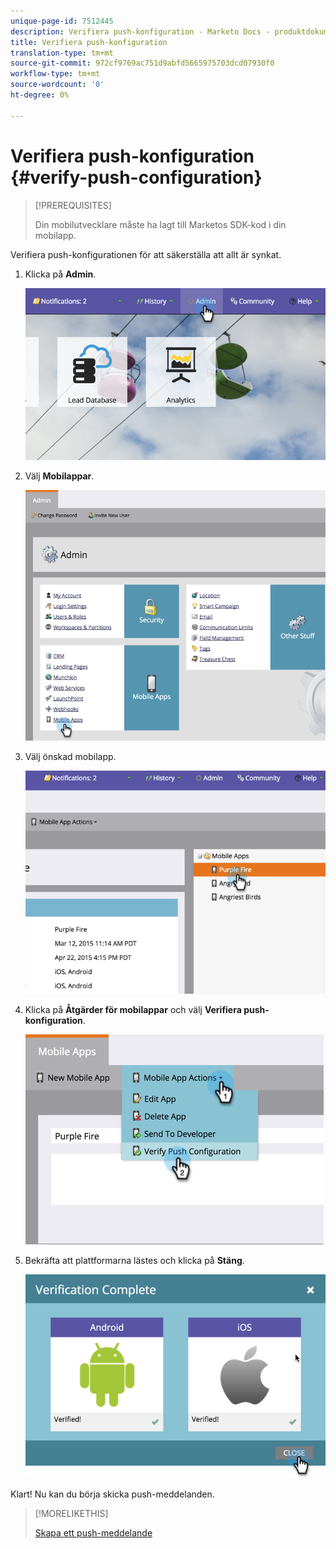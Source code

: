```yaml
---
unique-page-id: 7512445
description: Verifiera push-konfiguration - Marketo Docs - produktdokumentation
title: Verifiera push-konfiguration
translation-type: tm+mt
source-git-commit: 972cf9769ac751d9abfd5665975703dcd07930f0
workflow-type: tm+mt
source-wordcount: '0'
ht-degree: 0%

---
```



# Verifiera push-konfiguration {#verify-push-configuration}

>[!PREREQUISITES]
>
>Din mobilutvecklare måste ha lagt till Marketos SDK-kod i din mobilapp.

Verifiera push-konfigurationen för att säkerställa att allt är synkat.

1. Klicka på **Admin**.

   ![](assets/image2015-4-22-16-3a12-3a32.png)

1. Välj **Mobilappar**.

   ![](assets/image2015-4-22-16-3a14-3a29.png)

1. Välj önskad mobilapp.

   ![](assets/image2015-4-22-16-3a33-3a19.png)

1. Klicka på **Åtgärder för mobilappar** och välj **Verifiera push-konfiguration**.

   ![](assets/image2015-4-22-17-3a25-3a8.png)

1. Bekräfta att plattformarna lästes och klicka på **Stäng**.

   ![](assets/image2015-4-22-18-3a52-3a38.png)

Klart! Nu kan du börja skicka push-meddelanden.

>[!MORELIKETHIS]
>
>[Skapa ett push-meddelande](/help/marketo/product-docs/mobile-marketing/push-notifications/create-a-push-notification.md)
